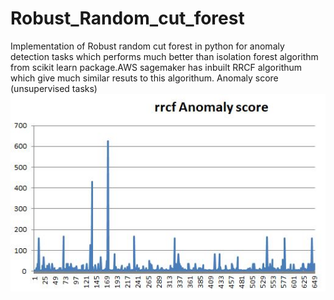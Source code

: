 # Robust_Random_cut_forest
Implementation of  Robust random cut forest in python  for anomaly detection tasks which performs much better than isolation forest algorithm from scikit learn package.AWS sagemaker has inbuilt RRCF algorithum which give much similar resuts to this algorithum.
Anomaly score (unsupervised tasks)
![alt text](https://github.com/Anbulenin/Robust_Random_cut_forest/blob/master/Anomaly_score.JPG)
